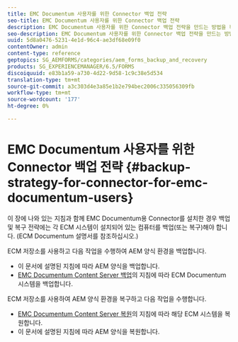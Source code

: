 ```yaml
---
title: EMC Documentum 사용자를 위한 Connector 백업 전략
seo-title: EMC Documentum 사용자를 위한 Connector 백업 전략
description: EMC Documentum 사용자를 위한 Connector 백업 전략을 만드는 방법을 확인하십시오.
seo-description: EMC Documentum 사용자를 위한 Connector 백업 전략을 만드는 방법을 확인하십시오.
uuid: 5d8a0476-5231-4e1d-96c4-ae3df68e09f0
contentOwner: admin
content-type: reference
geptopics: SG_AEMFORMS/categories/aem_forms_backup_and_recovery
products: SG_EXPERIENCEMANAGER/6.5/FORMS
discoiquuid: e83b1a59-a730-4d22-9d58-1c9c38e5d534
translation-type: tm+mt
source-git-commit: a3c303d4e3a85e1b2e794bec2006c335056309fb
workflow-type: tm+mt
source-wordcount: '177'
ht-degree: 0%

---
```



# EMC Documentum 사용자를 위한 Connector 백업 전략 {#backup-strategy-for-connector-for-emc-documentum-users}

이 장에 나와 있는 지침과 함께 EMC Documentum용 Connector를 설치한 경우 백업 및 복구 전략에는 각 ECM 시스템이 설치되어 있는 컴퓨터를 백업(또는 복구)해야 합니다. (ECM Documentum 설명서를 참조하십시오.)

ECM 저장소를 사용하고 다음 작업을 수행하여 AEM 양식 환경을 백업합니다.

* 이 문서에 설명된 지침에 따라 AEM 양식을 백업합니다.
* [EMC Documentum Content Server 백업](/help/forms/using/admin-help/backing-recovering-emc-documentum-repository.md#back-up-the-emc-documentum-content-server)의 지침에 따라 ECM Documentum 시스템을 백업합니다.

ECM 저장소를 사용하여 AEM 양식 환경을 복구하고 다음 작업을 수행합니다.

* [EMC Documentum Content Server 복원](/help/forms/using/admin-help/backing-recovering-emc-documentum-repository.md#restore-the-emc-documentum-content-server)의 지침에 따라 해당 ECM 시스템을 복원합니다.
* 이 문서에 설명된 지침에 따라 AEM 양식을 복원합니다.


